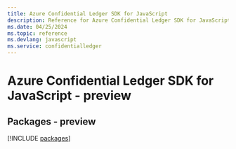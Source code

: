 ```yaml
---
title: Azure Confidential Ledger SDK for JavaScript
description: Reference for Azure Confidential Ledger SDK for JavaScript
ms.date: 04/25/2024
ms.topic: reference
ms.devlang: javascript
ms.service: confidentialledger
---
```

# Azure Confidential Ledger SDK for JavaScript - preview
## Packages - preview
[!INCLUDE [packages](confidential-ledger-index.md)]